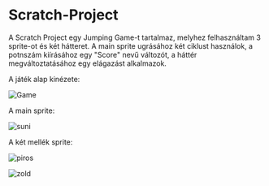 # Scratch-Project
A Scratch Project egy Jumping Game-t tartalmaz, melyhez felhasználtam 3 sprite-ot és két hátteret.
A main sprite ugrásához két ciklust használok, a potnszám kiírásához egy "Score" nevű változót, a háttér megváltoztatásához egy elágazást alkalmazok.


A játék alap kinézete:


![Game](https://user-images.githubusercontent.com/99276463/155891238-04936056-4151-4dbc-b0b3-8ba738d9aa9f.png)


A main sprite:



![suni](https://user-images.githubusercontent.com/99276463/155891334-93615984-0f3d-468b-807d-eb2299ce5e96.png)


A két mellék sprite:


![piros](https://user-images.githubusercontent.com/99276463/155891361-70ef097a-bcf8-48fc-ae41-2ca5ef15bfff.png)




![zold](https://user-images.githubusercontent.com/99276463/155891366-8ee2fc80-3686-453b-8027-c0754a5b55fd.png)

